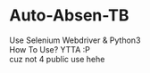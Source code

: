 # Auto-Absen-TB

Use Selenium Webdriver & Python3<br>
How To Use? YTTA :P<br>
cuz not 4 public use hehe
